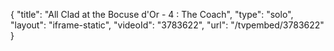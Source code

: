 {
    "title": "All Clad at the Bocuse d'Or  - 4 : The Coach",
    "type": "solo",
    "layout": "iframe-static",
    "videoId": "3783622",
    "url": "\/tvpembed\/3783622"
}